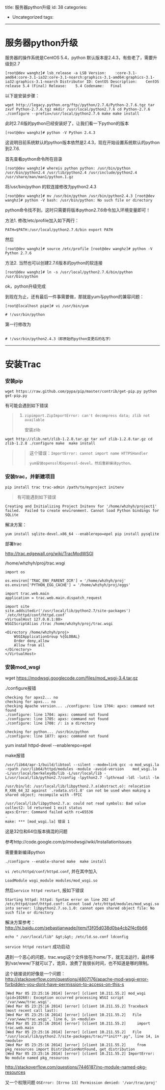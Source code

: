 title: 服务器python升级
id: 38
categories:
  - Uncategorized
tags:
---

# 服务器python升级

服务器的操作系统是CentOS 5.4，python 默认版本是2.4.3，有些老了，需要升级到2.7

`[root@dev wanghz]# lsb_release -a
LSB Version:    :core-3.1-amd64:core-3.1-ia32:core-3.1-noarch:graphics-3.1-amd64:graphics-3.1-ia32:graphics-3.1-noarch
Distributor ID: CentOS
Description:    CentOS release 5.4 (Final)
Release:    5.4
Codename:   Final`

以下是安装步骤：

`wget http://legacy.python.org/ftp//python/2.7.6/Python-2.7.6.tgz
tar zxvf Python-2.7.6.tgz
mkdir /usr/local/python2.7.6
cd Python-2.7.6
./configure --prefix=/usr/local/python2.7.6
make
make install`

此时2.7.6版的python已经安装好了，让我们看一下python的版本

`[root@dev wanghz]# python -V
Python 2.4.3`

这说明目前系统默认的python版本依然是2.4.3，现在开始设置系统默认的python到2.7.6.

首先查看python命令所在目录

`[root@dev wanghz]# whereis python
python: /usr/bin/python /usr/bin/python2.4 /usr/lib/python2.4 /usr/include/python2.4 /usr/share/man/man1/python.1.gz`

将/usr/bin/python 的软连接修改为python2.4.3

`[root@dev wanghz]# mv /usr/bin/python /usr/bin/python2.4.3
[root@dev wanghz]# python -V
bash: /usr/bin/python: No such file or directory`

python命令找不到，这时只需要将版本python2.7.6命令加入环境变量即可！

方法1.
修改/etc/profile加入如下两行：

`PATH=$PATH:/usr/local/python2.7.6/bin
export PATH`

然后

`[root@dev wanghz]# source /etc/profile
[root@dev wanghz]# python -V
Python 2.7.6`

方法2.
当然也可以创建2.7.6版本的python的软连接

`[root@dev wanghz]# ln -s /usr/local/python2.7.6/bin/python /usr/bin/python`

ok，python升级完成

到现在为止，还有最后一件事需要做，那就是yum与python的兼容问题：

```
[root@localhost pipe]# vi /usr/bin/yum

# !/usr/bin/python

```

第一行修改为

```

# !/usr/bin/python2.4.3（即原始的python变更后的名字）

```

* * *

# 安装Trac

### 安装pip

`wget https://raw.github.com/pypa/pip/master/contrib/get-pip.py
python get-pip.py`

有可能会遇到如下错误

> 1.  `zipimport.ZipImportError: can't decompress data; zlib not available`
> 
>       安装zlib

`wget http://zlib.net/zlib-1.2.8.tar.gz
tar xvf zlib-1.2.8.tar.gz
cd zlib-1.2.8
./configure
make 
make install`

> > 这个错误：`ImportError: cannot import name HTTPSHandler`
> > 
> >     yum安装openssl和openssl-devel。然后重新编译python。

### 安装trac，并新建项目

`pip install trac
trac-admin /path/to/myproject initenv`

> 有可能遇到如下错误

`Creating and Initializing Project
Initenv for '/home/whzhyh/project1' failed. 
Failed to create environment.
Cannot load Python bindings for SQLite`

解决方案：

`yum install sqlite-devel.x86_64 --enablerepo=epel
pip install pysqlite`

部署trac

http://trac.edgewall.org/wiki/TracModWSGI

/home/whzhyh/proj/trac.wsgi

```
import os

os.environ['TRAC_ENV_PARENT_DIR'] = '/home/whzhyh/proj'
os.environ['PYTHON_EGG_CACHE'] = '/home/whzhyh/proj/eggs'

import trac.web.main
application = trac.web.main.dispatch_request

import site
site.addsitedir('/usr/local/lib/python2.7/site-packages')
`/etc/httpd/conf/httpd.conf`
<VirtualHost 127.0.0.1:80>
WSGIScriptAlias /trac /home/whzhyh/proj/trac.wsgi

<Directory /home/whzhyh/proj>
    WSGIApplicationGroup %{GLOBAL}
    Order deny,allow
    Allow from all
</Directory>
</VirtualHost>
```

### 安装mod_wsgi

wget https://modwsgi.googlecode.com/files/mod_wsgi-3.4.tar.gz

./configure报错

```
checking for apxs2... no
checking for apxs... no
checking Apache version... ./configure: line 1704: apxs: command not found
./configure: line 1704: apxs: command not found
./configure: line 1705: apxs: command not found
./configure: line 1708: /: is a directory

checking for python... /usr/bin/python
./configure: line 1877: apxs: command not found
```

yum install httpd-devel --enablerepo=epel

make报错

```
/usr/lib64/apr-1/build/libtool --silent --mode=link gcc -o mod_wsgi.la  -rpath /usr/lib64/httpd/modules -module -avoid-version    mod_wsgi.lo -L/usr/local/berkeleydb/lib -L/usr/local/lib -L/usr/local/lib/python2.7/config -lpython2.7 -lpthread -ldl -lutil -lm

/usr/bin/ld: /usr/local/lib/libpython2.7.a(abstract.o): relocation R_X86_64_32 against `.rodata.str1.8' can not be used when making a shared object; recompile with -fPIC

/usr/local/lib/libpython2.7.a: could not read symbols: Bad value
collect2: ld returned 1 exit status
apxs:Error: Command failed with rc=65536
.
make: *** [mod_wsgi.la] 错误 1
```
这是32位和64位版本搞混的问题

参考http://code.google.com/p/modwsgi/wiki/InstallationIssues

需要重新编译python

`./configure --enable-shared
make 
make install`

`vi /etc/httpd/conf/httpd.conf`, 并在其中加入

`LoadModule wsgi_module modules/mod_wsgi.so`

然后`service httpd restart`, 报如下错误

`Starting httpd: httpd: Syntax error on line 202 of /etc/httpd/conf/httpd.conf: Cannot load /etc/httpd/modules/mod_wsgi.so into server: libpython2.7.so.1.0: cannot open shared object file: No such file or directory`

解决方案参考：http://hi.baidu.com/sebastianwade/item/f3f05d038d0ba4cb2f4c6b66

`echo " /usr/local/lib" &gt;&gt; /etc/ld.so.conf
ldconfig`

`service httpd restart` 成功启动

遇到一个恶心的问题，trac.wsgi这个文件放在/home/下，就无法运行，最终移到/var/www/下就可以了，诡异，浪费了我很长时间，也不知道是哪的限制。

这个链接说的好像是一个问题：http://stackoverflow.com/questions/4807176/apache-mod-wsgi-error-forbidden-you-dont-have-permission-to-access-on-this-s

```
[Wed Mar 05 23:25:16 2014] [error] [client 10.211.55.2] mod_wsgi (pid=10260): Exception occurred processing WSGI script '/var/www/trac.wsgi'.
[Wed Mar 05 23:25:16 2014] [error] [client 10.211.55.2] Traceback (most recent call last):
[Wed Mar 05 23:25:16 2014] [error] [client 10.211.55.2]   File "/var/www/trac.wsgi", line 6, in <module>
[Wed Mar 05 23:25:16 2014] [error] [client 10.211.55.2]     import trac.web.main
[Wed Mar 05 23:25:16 2014] [error] [client 10.211.55.2]   File "/usr/local/lib/python2.7/site-packages/trac/**init**.py", line 14, in <module>
[Wed Mar 05 23:25:16 2014] [error] [client 10.211.55.2]     from pkg_resources import DistributionNotFound, get_distribution
[Wed Mar 05 23:25:16 2014] [error] [client 10.211.55.2] ImportError: No module named pkg_resources

```
http://stackoverflow.com/questions/7446187/no-module-named-pkg-resources

又一个权限问题
`OSError: [Errno 13] Permission denied: '/var/trac/proj'`